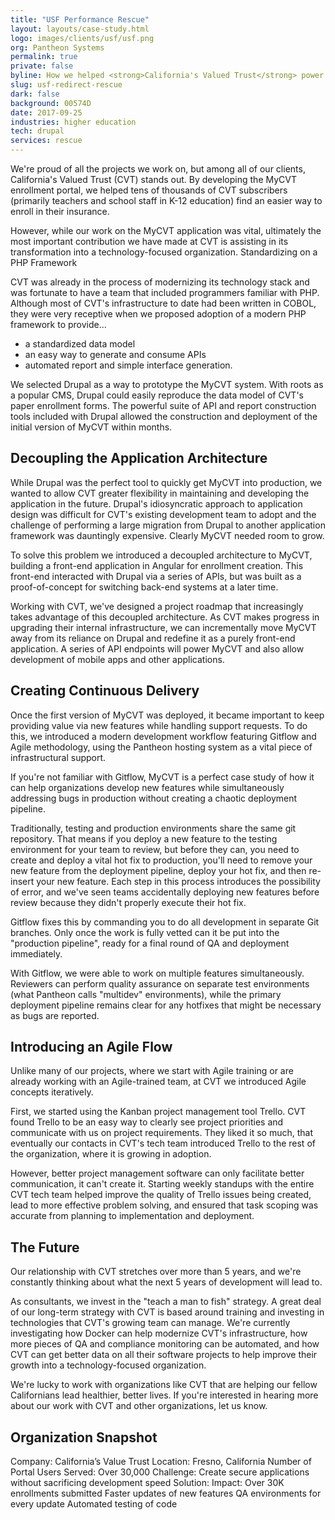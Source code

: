```yaml
---
title: "USF Performance Rescue"
layout: layouts/case-study.html
logo: images/clients/usf/usf.png
org: Pantheon Systems
permalink: true
private: false
byline: How we helped <strong>California's Valued Trust</strong> power a shift from paper to digital by building a secure insurance enrollent portal in Drupal.
slug: usf-redirect-rescue
dark: false
background: 00574D
date: 2017-09-25
industries: higher education
tech: drupal
services: rescue
---
```


We're proud of all the projects we work on, but among all of our clients, California's Valued Trust (CVT) stands out. By developing the MyCVT enrollment portal, we helped tens of thousands of CVT subscribers (primarily teachers and school staff in K-12 education) find an easier way to enroll in their insurance.

However, while our work on the MyCVT application was vital, ultimately the most important contribution we have made at CVT is assisting in its transformation into a technology-focused organization.
Standardizing on a PHP Framework

CVT was already in the process of modernizing its technology stack and was fortunate to have a team that included programmers familiar with PHP. Although most of CVT's infrastructure to date had been written in COBOL, they were very receptive when we proposed adoption of a modern PHP framework to provide...

- a standardized data model
- an easy way to generate and consume APIs
- automated report and simple interface generation.

We selected Drupal as a way to prototype the MyCVT system. With roots as a popular CMS, Drupal could easily reproduce the data model of CVT's paper enrollment forms. The powerful suite of API and report construction tools included with Drupal allowed the construction and deployment of the initial version of MyCVT within months.

## Decoupling the Application Architecture

While Drupal was the perfect tool to quickly get MyCVT into production, we wanted to allow CVT greater flexibility in maintaining and developing the application in the future. Drupal's idiosyncratic approach to application design was difficult for CVT's existing development team to adopt and the challenge of performing a large migration from Drupal to another application framework was dauntingly expensive. Clearly MyCVT needed room to grow.

To solve this problem we introduced a decoupled architecture to MyCVT, building a front-end application in Angular for enrollment creation. This front-end interacted with Drupal via a series of APIs, but was built as a proof-of-concept for switching back-end systems at a later time.

Working with CVT, we've designed a project roadmap that increasingly takes advantage of this decoupled architecture. As CVT makes progress in upgrading their internal infrastructure, we can incrementally move MyCVT away from its reliance on Drupal and redefine it as a purely front-end application. A series of API endpoints will power MyCVT and also allow development of mobile apps and other applications.

## Creating Continuous Delivery

Once the first version of MyCVT was deployed, it became important to keep providing value via new features while handling support requests. To do this, we introduced a modern development workflow featuring Gitflow and Agile methodology, using the Pantheon hosting system as a vital piece of infrastructural support.

If you're not familiar with Gitflow, MyCVT is a perfect case study of how it can help organizations develop new features while simultaneously addressing bugs in production without creating a chaotic deployment pipeline.

Traditionally, testing and production environments share the same git repository. That means if you deploy a new feature to the testing environment for your team to review, but before they can, you need to create and deploy a vital hot fix to production, you'll need to remove your new feature from the deployment pipeline, deploy your hot fix, and then re-insert your new feature. Each step in this process introduces the possibility of error, and we've seen teams accidentally deploying new features before review because they didn't properly execute their hot fix.

Gitflow fixes this by commanding you to do all development in separate Git branches. Only once the work is fully vetted can it be put into the "production pipeline", ready for a final round of QA and deployment immediately.

With Gitflow, we were able to work on multiple features simultaneously. Reviewers can perform quality assurance on separate test environments (what Pantheon calls "multidev" environments), while the primary deployment pipeline remains clear for any hotfixes that might be necessary as bugs are reported.

## Introducing an Agile Flow

Unlike many of our projects, where we start with Agile training or are already working with an Agile-trained team, at CVT we introduced Agile concepts iteratively.

First, we started using the Kanban project management tool Trello. CVT found Trello to be an easy way to clearly see project priorities and communicate with us on project requirements. They liked it so much, that eventually our contacts in CVT's tech team introduced Trello to the rest of the organization, where it is growing in adoption.

However, better project management software can only facilitate better communication, it can't create it. Starting weekly standups with the entire CVT tech team helped improve the quality of Trello issues being created, lead to more effective problem solving, and ensured that task scoping was accurate from planning to implementation and deployment.

## The Future

Our relationship with CVT stretches over more than 5 years, and we're constantly thinking about what the next 5 years of development will lead to.

As consultants, we invest in the "teach a man to fish" strategy. A great deal of our long-term strategy with CVT is based around training and investing in technologies that CVT's growing team can manage. We're currently investigating how Docker can help modernize CVT's infrastructure, how more pieces of QA and compliance monitoring can be automated, and how CVT can get better data on all their software projects to help improve their growth into a technology-focused organization.

We're lucky to work with organizations like CVT that are helping our fellow Californians lead healthier, better lives. If you're interested in hearing more about our work with CVT and other organizations, let us know.


## Organization Snapshot

Company: California’s Value Trust
Location: Fresno, California
Number of Portal Users Served: Over 30,000
Challenge: Create secure applications without sacrificing development speed
Solution:
Impact:
Over 30K enrollments submitted
Faster updates of new features
QA environments for every update
Automated testing of code
